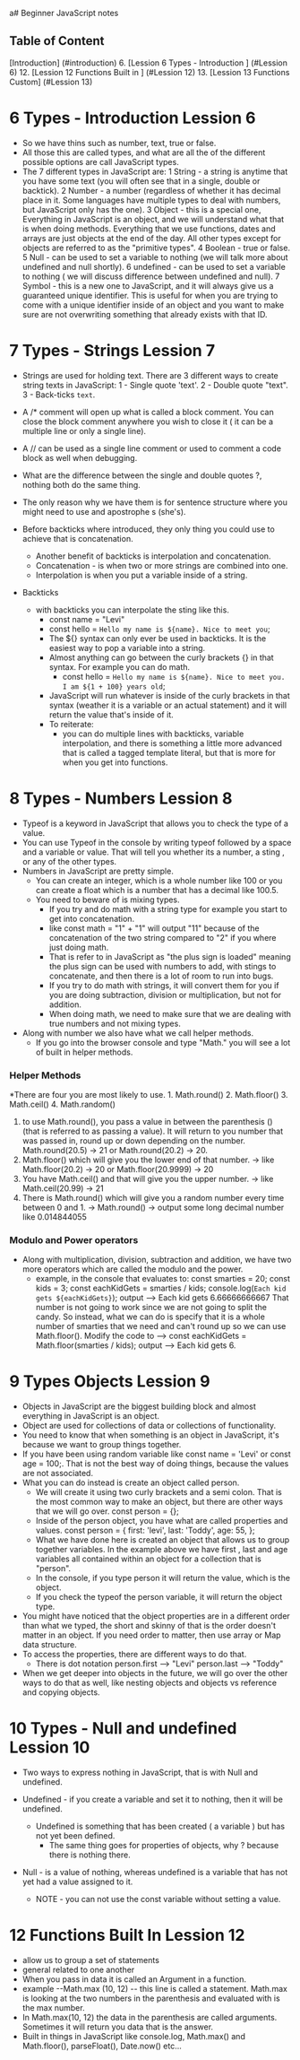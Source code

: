 a# Beginner JavaScript notes

## Table of Content
[Introduction] (#introduction)
6. [Lession 6 Types - Introduction ] (#Lession 6)
12. [Lession 12 Functions Built in ]  (#Lession 12)
13. [Lession 13 Functions Custom]  (#Lession 13)
    
# 6 Types - Introduction <a name="Lession 6"> Lession 6</a>
* So we have thins such as number, text, true or false. 
* All those this are called types, and what are all the of the different possible options are call JavaScript types.
* The 7 different types in JavaScript are:
  1 String - a string is anytime that you have some text (you will often see that in a single, double or backtick).
  2 Number - a number (regardless of whether it has decimal place in it. Some languages have multiple types to deal with numbers, but JavaScript only has the one).
  3 Object - this is a special one, Everything in JavaScript is an object, and we will understand what that is when doing methods. Everything that we use functions, dates and arrays are just objects at the end of the day. All other types except for objects are referred to as the "primitive types".
  4 Boolean - true or false.
  5 Null - can be used to set a variable to nothing (we will talk more about undefined and null shortly).
  6 undefined - can be used to set a variable to nothing ( we will discuss difference between undefined and null).
  7 Symbol - this is a new one to JavaScript, and it will always give us a guaranteed unique identifier. This is useful for when you are trying to come with a unique identifier inside of an object and you want to make sure are not overwriting something that already exists with that ID.
  
# 7 Types - Strings <a name = "Lession 7"> Lession 7 </a>
* Strings are used for holding text. There are 3 different ways  to create string texts in JavaScript:
  1 - Single quote 'text'.
  2 - Double quote "text".
  3 - Back-ticks `text`.

* A /* comment will open up what is called a block comment. You can close the block comment anywhere you wish to close it ( it can be a multiple line or only a single line).
*  A // can be used as a single line comment or used to comment a code block as well when debugging.
*  What are the difference between the single and double quotes ?, nothing both do the same thing.
*  The only reason why we have them is for sentence structure where you might need to use and apostrophe s (she's).
*  Before backticks where introduced, they only thing you could use to achieve that is concatenation.
   *  Another benefit of backticks is interpolation and concatenation.
   *  Concatenation - is when two or more strings are combined into one.
   *  Interpolation is when you put a variable inside of a string.

* Backticks
  * with backticks you can interpolate the sting like this.
      * const name = "Levi"
      * const hello = `Hello my name is ${name}. Nice to meet you`;
      * The ${} syntax can only ever be used in backticks. It is the easiest way to pop a variable into a string.
      * Almost anything can go between the curly brackets {} in that syntax. For example you can do math.
          - const hello = `Hello my name is ${name}. Nice to meet you. I am ${1 + 100} years old`;
      * JavaScript will run whatever is inside of the curly brackets in that syntax (weather it is a variable or an actual statement) and it will return the value that's inside of it.
      * To reiterate: 
        * you can do multiple lines with backticks, variable interpolation, and there is something a little more advanced that is called a tagged template literal, but that is more for when you get into functions.

# 8 Types - Numbers <a name="Lession 8"> Lession 8 </a>
* Typeof is a keyword in JavaScript that allows you to check the type of a value.
* You can use Typeof in the console by writing typeof followed by a space and a variable or value. That will tell you whether its a number, a sting , or any of the other types.
* Numbers in JavaScript are pretty simple.
  * You can create an integer, which is a whole number like 100 or you can create a float which is a number that has a decimal like 100.5.
  * You need to beware of is mixing types.
    * If you try and do math with a string type for example you start to get into concatenation.
    *  like const math = "1" + "1" will output "11" because of the concatenation of the two string compared to "2" if you where just doing math.
    *  That is refer to in JavaScript as "the plus sign is loaded" meaning the plus sign can be used with numbers to add, with stings to concatenate, and then there is a lot of room to run into bugs.
    *  If you try to do math with strings, it will convert them for you if you are doing subtraction, division or multiplication, but not for addition.
    *  When doing math, we need to make sure that we are dealing with true numbers and not mixing types.
 * Along with number we also have what we call helper methods.
   * If you go into the browser console and type "Math." you will see a lot of built in helper methods.
  ### Helper Methods
  *There are four you are most likely to use.
    1. Math.round()
    2. Math.floor()
    3. Math.ceil()
    4. Math.random()
 1. to use Math.round(), you pass a value in between the parenthesis () (that is referred to as passing a value). It will return to you number that was passed in, round up or down depending on the number. Math.round(20.5) -> 21 or Math.round(20.2) -> 20.
 2. Math.floor() which will give you the lower end of that number. -> like Math.floor(20.2) -> 20 or Math.floor(20.9999) -> 20
 3. You have Math.ceil() and that will give you the upper number. -> like Math.ceil(20.99) -> 21 
 4. There is Math.round() which will give you a random number every time between 0 and 1. -> Math.round() -> output some long decimal number like 0.014844055
   
### Modulo and Power operators
* Along with multiplication, division, subtraction and addition, we have two more operators which are called the modulo and the power.
  * example, in the console that evaluates to:
    const smarties = 20;
    const kids = 3;
    const eachKidGets = smarties / kids;
    console.log(`Each kid gets ${eachKidGets}`);
    output --> Each kid gets 6.66666666667
    That number is not going to work since we are not going to split the candy.
    So instead, what we can do is specify that it is a whole number of smarties that we need and can't round up so we can use Math.floor().
    Modify the code to --> const eachKidGets = Math.floor(smarties / kids);
    output --> Each kid gets 6.

# 9 Types Objects <a name="Lession 9"> Lession 9 </a>
* Objects in JavaScript are the biggest building block and almost everything in JavaScript is an object.
* Object are used for collections of data or collections of functionality.
* You need to know that when something is an object in JavaScript, it's because we want to group things together.
* If you have been using random variable like const name = 'Levi' or const age = 100;. That is not the best way of doing things, because the values are not associated.
* What you can do instead is create an object called person.
  * We will create it using two curly brackets and a semi colon. That is the most common way to make an object, but there are other ways that we will go over.
    const person = {};
  * Inside of the person object, you have what are called properties and values. 
      const person = {
        first: 'levi',
        last: 'Toddy',
        age: 55,
      };
  * What we have done here is created an object that allows us to group together variables. In the example above we have first , last  and age variables all contained within an object for a collection that is "person".
  * In the console, if you type person it will return the value, which is the object.
  * If you check the typeof the person variable, it will return the object type.
* You might have noticed that the object properties are in a different order than what we typed, the short and skinny of that is the order doesn't matter in an object. If you need order to matter, then use array or Map data structure.
* To access the properties, there are different ways to do that.
  * There is dot notation 
      person.first --> "Levi"
      person.last --> "Toddy"
* When we get deeper into objects in the future, we will go over the other ways to do that as well, like nesting objects and objects vs reference and copying objects.

# 10 Types - Null and undefined <a name="Lession 10"> Lession 10 </a>
* Two ways to express nothing in JavaScript, that is with Null and undefined.
* Undefined - if you create a variable and set it to nothing, then it will be undefined.
  * Undefined is something that has been  created ( a variable ) but has not yet been defined.
    * The same thing goes for properties of objects, why ? because there is nothing there.
  
* Null - is a value of nothing, whereas undefined is a variable that has not yet had a value assigned to it.
  * NOTE - you can not use the const variable without setting a value.
  


# 12 Functions Built In <a name="Lession 12"> Lession 12 </a>
* allow us to group a set of statements 
* general related to one another 
* When you pass in data it is called an Argument in a function.
* example --Math.max (10, 12) -- this line is called a statement. Math.max is looking at the two numbers in the parenthesis and evaluated with is the max number.
*  In Math.max(10, 12) the data in the parenthesis are called arguments. Sometimes it will return you data that is the answer.
*  Built in things in JavaScript like console.log, Math.max() and Math.floor(), parseFloat(), Date.now() etc...

  
